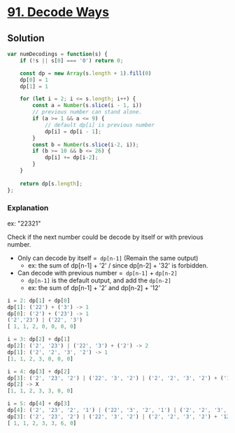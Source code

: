 # [91. Decode Ways](https://leetcode.com/problems/decode-ways/)

## Solution
```js
var numDecodings = function(s) {
    if (!s || s[0] === '0') return 0;

    const dp = new Array(s.length + 1).fill(0)
    dp[0] = 1
    dp[1] = 1

    for (let i = 2; i <= s.length; i++) {
        const a = Number(s.slice(i - 1, i))
        // previous number can stand alone.
        if (a >= 1 && a <= 9) {
            // default dp[i] is previous number
            dp[i] = dp[i - 1];
        }
        const b = Number(s.slice(i-2, i));
        if (b >= 10 && b <= 26) {
            dp[i] += dp[i-2];
        }
    }
    
    return dp[s.length];
};
```

### Explanation
ex: "22321"

Check if the next number could be decode by itself or with previous number.
- Only can decode by itself =` dp[n-1]` (Remain the same output)
  - ex: the sum of dp[n-1] + '2' / since dp[n-2] + '32' is forbidden.
- Can decode with previous number =` dp[n-1]` + `dp[n-2]`
  - `dp[n-1]` is the default output, and add the `dp[n-2]`
  - ex: the sum of dp[n-1] + '2' and dp[n-2] + '12'

```js
i = 2: dp[1] + dp[0]
dp[1]: ('22') + ('3') -> 1
dp[0]: ('2') + ('23') -> 1
('2','23') | ('22', '3')
[ 1, 1, 2, 0, 0, 0, 0]

i = 3: dp[2] + dp[1]
dp[2]: ('2', '23') | ('22', '3') + ('2') -> 2
dp[1]: ('2', '2', '3', '2') -> 1
[1, 1, 2, 3, 0, 0, 0]

i = 4: dp[3] + dp[2]
dp[3]: ('2', '23', '2') | ('22', '3', '2') | ('2', '2', '3', '2') + ('1') -> 3
dp[2] -> X
[1, 1, 2, 3, 3, 0, 0]

i = 5: dp[4] + dp[3]
dp[4]: ('2', '23', '2', '1') | ('22', '3', '2', '1') | ('2', '2', '3', '2', '1') + '2' -> 3
dp[3]: ('2', '23', '2') | ('22', '3', '2') | ('2', '2', '3', '2') + '12' -> 3
[ 1, 1, 2, 3, 3, 6, 0]
```
